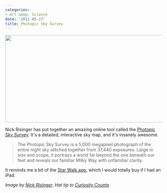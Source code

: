 ```yaml
---
categories:
- Art &amp; Science
date: '2011-05-17'
title: Photopic Sky Survey
---
```


<img src="https://gomakethings.com/wp-content/uploads/2011/05/Photopic-560x280.jpg" alt="" title="Photopic" width="560" height="280" class="aligncenter size-medium wp-image-591" />

Nick Risinger has put together an amazing online tool called the <a href="http://skysurvey.org/">Photopic Sky Survey</a>. It's a detailed, interactive sky map, and it's insanely awesome.

<blockquote>The Photopic Sky Survey is a 5,000 megapixel photograph of the entire night sky stitched together from 37,440 exposures. Large in size and scope, it portrays a world far beyond the one beneath our feet and reveals our familiar Milky Way with unfamiliar clarity.</blockquote>

It reminds me a bit of the <a href="http://vitotechnology.com/star-walk.html">Star Walk app</a>, which I would totally buy if I had an iPad.

<em>Image by <a href="http://skysurvey.org/">Nick Risinger</a>. Hat tip to <a href="http://curiositycounts.com/post/5167278753/photopic-sky-survey-astounding-5000-megapixel">Curiosity Counts</a></em>

